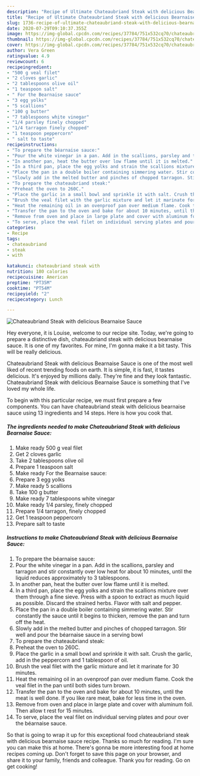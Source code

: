 ```yaml
---
description: "Recipe of Ultimate Chateaubriand Steak with delicious Bearnaise Sauce"
title: "Recipe of Ultimate Chateaubriand Steak with delicious Bearnaise Sauce"
slug: 1736-recipe-of-ultimate-chateaubriand-steak-with-delicious-bearnaise-sauce
date: 2020-07-29T09:10:37.355Z
image: https://img-global.cpcdn.com/recipes/37784/751x532cq70/chateaubriand-steak-with-delicious-bearnaise-sauce-recipe-main-photo.jpg
thumbnail: https://img-global.cpcdn.com/recipes/37784/751x532cq70/chateaubriand-steak-with-delicious-bearnaise-sauce-recipe-main-photo.jpg
cover: https://img-global.cpcdn.com/recipes/37784/751x532cq70/chateaubriand-steak-with-delicious-bearnaise-sauce-recipe-main-photo.jpg
author: Vera Green
ratingvalue: 4.9
reviewcount: 6
recipeingredient:
- "500 g veal filet"
- "2 cloves garlic"
- "2 tablespoons olive oil"
- "1 teaspoon salt"
- " For the Bearnaise sauce"
- "3 egg yolks"
- "5 scallions"
- "100 g butter"
- "7 tablespoons white vinegar"
- "1/4 parsley finely chopped"
- "1/4 tarragon finely chopped"
- "1 teaspoon peppercorn"
- " salt to taste"
recipeinstructions:
- "To prepare the béarnaise sauce:"
- "Pour the white vinegar in a pan. Add in the scallions, parsley and tarragon and stir constantly over low heat for about 10 minutes, until the liquid reduces approximately to 3 tablespoons."
- "In another pan, heat the butter over low flame until it is melted."
- "In a third pan, place the egg yolks and strain the scallions mixture over them through a fine sieve. Press with a spoon to extract as much liquid as possible. Discard the strained herbs. Flavor with salt and pepper."
- "Place the pan in a double boiler containing simmering water. Stir constantly the sauce until it begins to thicken, remove the pan and turn off the heat."
- "Slowly add in the melted butter and pinches of chopped tarragon. Stir well and pour the béarnaise sauce in a serving bowl"
- "To prepare the chateaubriand steak:"
- "Preheat the oven to 260C."
- "Place the garlic in a small bowl and sprinkle it with salt. Crush the garlic, add in the peppercorn and 1 tablespoon of oil."
- "Brush the veal filet with the garlic mixture and let it marinate for 30 minutes."
- "Heat the remaining oil in an ovenproof pan over medium flame. Cook the veal filet in the pan until both sides turn brown."
- "Transfer the pan to the oven and bake for about 10 minutes, until the meat is well done. If you like rare meat, bake for less time in the oven."
- "Remove from oven and place in large plate and cover with aluminum foil. Then allow t rest for 15 minutes."
- "To serve, place the veal filet on individual serving plates and pour over the béarnaise sauce."
categories:
- Recipe
tags:
- chateaubriand
- steak
- with

katakunci: chateaubriand steak with 
nutrition: 180 calories
recipecuisine: American
preptime: "PT35M"
cooktime: "PT54M"
recipeyield: "2"
recipecategory: Lunch

---
```



![Chateaubriand Steak with delicious Bearnaise Sauce](https://img-global.cpcdn.com/recipes/37784/751x532cq70/chateaubriand-steak-with-delicious-bearnaise-sauce-recipe-main-photo.jpg)

Hey everyone, it is Louise, welcome to our recipe site. Today, we're going to prepare a distinctive dish, chateaubriand steak with delicious bearnaise sauce. It is one of my favorites. For mine, I'm gonna make it a bit tasty. This will be really delicious.

Chateaubriand Steak with delicious Bearnaise Sauce is one of the most well liked of recent trending foods on earth. It is simple, it is fast, it tastes delicious. It's enjoyed by millions daily. They're fine and they look fantastic. Chateaubriand Steak with delicious Bearnaise Sauce is something that I've loved my whole life.




To begin with this particular recipe, we must first prepare a few components. You can have chateaubriand steak with delicious bearnaise sauce using 13 ingredients and 14 steps. Here is how you cook that.

<!--inarticleads1-->

##### The ingredients needed to make Chateaubriand Steak with delicious Bearnaise Sauce:

1. Make ready 500 g veal filet
1. Get 2 cloves garlic
1. Take 2 tablespoons olive oil
1. Prepare 1 teaspoon salt
1. Make ready  For the Bearnaise sauce:
1. Prepare 3 egg yolks
1. Make ready 5 scallions
1. Take 100 g butter
1. Make ready 7 tablespoons white vinegar
1. Make ready 1/4 parsley, finely chopped
1. Prepare 1/4 tarragon, finely chopped
1. Get 1 teaspoon peppercorn
1. Prepare  salt to taste




<!--inarticleads2-->

##### Instructions to make Chateaubriand Steak with delicious Bearnaise Sauce:

1. To prepare the béarnaise sauce:
1. Pour the white vinegar in a pan. Add in the scallions, parsley and tarragon and stir constantly over low heat for about 10 minutes, until the liquid reduces approximately to 3 tablespoons.
1. In another pan, heat the butter over low flame until it is melted.
1. In a third pan, place the egg yolks and strain the scallions mixture over them through a fine sieve. Press with a spoon to extract as much liquid as possible. Discard the strained herbs. Flavor with salt and pepper.
1. Place the pan in a double boiler containing simmering water. Stir constantly the sauce until it begins to thicken, remove the pan and turn off the heat.
1. Slowly add in the melted butter and pinches of chopped tarragon. Stir well and pour the béarnaise sauce in a serving bowl
1. To prepare the chateaubriand steak:
1. Preheat the oven to 260C.
1. Place the garlic in a small bowl and sprinkle it with salt. Crush the garlic, add in the peppercorn and 1 tablespoon of oil.
1. Brush the veal filet with the garlic mixture and let it marinate for 30 minutes.
1. Heat the remaining oil in an ovenproof pan over medium flame. Cook the veal filet in the pan until both sides turn brown.
1. Transfer the pan to the oven and bake for about 10 minutes, until the meat is well done. If you like rare meat, bake for less time in the oven.
1. Remove from oven and place in large plate and cover with aluminum foil. Then allow t rest for 15 minutes.
1. To serve, place the veal filet on individual serving plates and pour over the béarnaise sauce.




So that is going to wrap it up for this exceptional food chateaubriand steak with delicious bearnaise sauce recipe. Thanks so much for reading. I'm sure you can make this at home. There's gonna be more interesting food at home recipes coming up. Don't forget to save this page on your browser, and share it to your family, friends and colleague. Thank you for reading. Go on get cooking!
